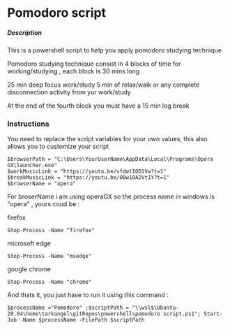 # Pomodoro script

##### Description
This is a powershell script to help you apply pomodoro studying technique.

Pomodoro studying technique consist in 4 blocks of time for working/studying , each block is 30 mins long

25 min deep focus work/study
5 min of relax/walk or any complete disconnection activity from yur work/study

At the end of the fourth block you must have a 15 min log break



### Instructions

You need to replace the script variables for your own values, this also allows you to customize your script
```
$browserPath = "C:\Users\YourUserName\AppData\Local\Programs\Opera GX\launcher.exe"
$workMusicLink = "https://youtu.be/vfdwtIOD1Vw?t=1"
$breakMusicLink = "https://youtu.be/00w10A2Vt1Y?t=1"
$browserName = "opera"
```
For broserName i am using operaGX so the process name in windows is "opera" , yours coud be :

firefox
```
Stop-Process -Name “firefox"
```
microsoft edge  
```
Stop-Process -Name "msedge"
```
google chrome 
```
Stop-Process -Name "chrome"
```

And thats it, you just have to run it using this command :

```
$processName ="Pomodoro" ;$scriptPath = "\\wsl$\Ubuntu-20.04\home\tarkangel\gitRepos\powershell\pomodoro script.ps1"; Start-Job -Name $processName -FilePath $scriptPath
```
